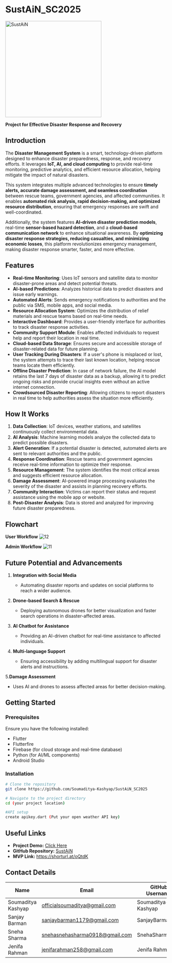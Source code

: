 # SustAiN_SC2025
<img src="https://github.com/user-attachments/assets/33466047-f949-47ab-9927-d06ccb4e04ea" alt="SustAiN" width="300px">

**Project for Effective Disaster Response and Recovery**

## Introduction

The **Disaster Management System** is a smart, technology-driven platform designed to enhance disaster preparedness, response, and recovery efforts. It leverages **IoT, AI, and cloud computing** to provide real-time monitoring, predictive analytics, and efficient resource allocation, helping mitigate the impact of natural disasters.  

This system integrates multiple advanced technologies to ensure **timely alerts, accurate damage assessment, and seamless coordination** between rescue teams, government agencies, and affected communities. It enables **automated risk analysis, rapid decision-making, and optimized resource distribution**, ensuring that emergency responses are swift and well-coordinated.  

Additionally, the system features **AI-driven disaster prediction models**, real-time **sensor-based hazard detection**, and a **cloud-based communication network** to enhance situational awareness. By **optimizing disaster response strategies, reducing casualties, and minimizing economic losses**, this platform revolutionizes emergency management, making disaster response smarter, faster, and more effective. 

## Features

- **Real-time Monitoring**: Uses IoT sensors and satellite data to monitor disaster-prone areas and detect potential threats.
- **AI-based Predictions**: Analyzes historical data to predict disasters and issue early warnings.
- **Automated Alerts**: Sends emergency notifications to authorities and the public via SMS, mobile apps, and social media.
- **Resource Allocation System**: Optimizes the distribution of relief materials and rescue teams based on real-time needs.
- **Interactive Dashboard**: Provides a user-friendly interface for authorities to track disaster response activities.
- **Community Support Module**: Enables affected individuals to request help and report their location in real time.
- **Cloud-based Data Storage**: Ensures secure and accessible storage of disaster-related data for future planning.
- **User Tracking During Disasters**: If a user's phone is misplaced or lost, the system attempts to trace their last known location, helping rescue teams locate them efficiently.
- **Offline Disaster Prediction**: In case of network failure, the AI model retains the last 7 days of disaster data as a backup, allowing it to predict ongoing risks and provide crucial insights even without an active internet connection.
- **Crowdsourced Disaster Reporting**: Allowing citizens to report disasters in real time to help authorities assess the situation more efficiently.

## How It Works

1. **Data Collection**: IoT devices, weather stations, and satellites continuously collect environmental data.
2. **AI Analysis**: Machine learning models analyze the collected data to predict possible disasters.
3. **Alert Generation**: If a potential disaster is detected, automated alerts are sent to relevant authorities and the public.
4. **Response Coordination**: Rescue teams and government agencies receive real-time information to optimize their response.
5. **Resource Management**: The system identifies the most critical areas and suggests efficient resource allocation.
6. **Damage Assessment**: AI-powered image processing evaluates the severity of the disaster and assists in planning recovery efforts.
7. **Community Interaction**: Victims can report their status and request assistance using the mobile app or website.
8. **Post-Disaster Analysis**: Data is stored and analyzed for improving future disaster preparedness.

## Flowchart
**User Workflow**
![12](https://github.com/user-attachments/assets/2038e5b7-a3e0-4f2d-84be-7d3abffdb7af)


**Admin Workflow**
![11](https://github.com/user-attachments/assets/dfcbb9d8-688e-48be-afca-62cf36616d5e)


## Future Potential and Advancements

1. **Integration with Social Media**
   - Automating disaster reports and updates on social platforms to reach a wider audience.

2. **Drone-based Search & Rescue**
   - Deploying autonomous drones for better visualization and faster search operations in disaster-affected areas.

3. **AI Chatbot for Assistance**
   - Providing an AI-driven chatbot for real-time assistance to affected individuals.

4. **Multi-language Support**
   - Ensuring accessibility by adding multilingual support for disaster alerts and instructions.

5.**Damage Assessment**
  - Uses AI and drones to assess affected areas for better decision-making.
     

## Getting Started

### Prerequisites
Ensure you have the following installed:
- Flutter
- Flutterfire
- Firebase (for cloud storage and real-time database)
- Python (for AI/ML components)
- Android Studio
  

### Installation
```bash
# Clone the repository
git clone https://github.com/Soumaditya-Kashyap/SustAiN_SC2025

# Navigate to the project directory
cd (your project location)

#API setup
create apikey.dart (Put your open weather API key)
```

## Useful Links

- **Project Demo:** [Click Here](https://demo-link.com)
- **GitHub Repository:** [SustAiN](https://github.com/Soumaditya-Kashyap/SustAiN_SC2025)
- **MVP Link:** https://shorturl.at/oQtdK

## Contact Details

| Name              | Email                         | GitHub Username  | LinkedIn Profile  |
|-------------------|-------------------------------|------------------|------------------|
| Soumaditya Kashyap | officialsoumaditya@gmail.com | Soumaditya-Kashyap   | [LinkedIn](https://www.linkedin.com/in/soumaditya-kashyap-27689b204/) |
| Sanjay Barman    | sanjaybarman1179@gmail.com| SanjayBarman15  | [LinkedIn](https://www.linkedin.com/in/sanjay-barman15/) |
| Sneha Sharma      | snehasnehasharma0918@gmail.com| SnehaSharma041   | [LinkedIn](https://www.linkedin.com/in/sneha-sharma-90012b296/) |
| Jenifa Rahman   |  jenifarahman258@gmail.com | Jenifa Rahman     | [LinkedIn](https://www.linkedin.com/in/jenifa-rahman-85a380293/) |


